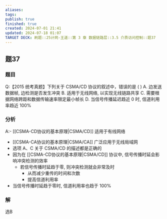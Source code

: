 ```yaml
---
aliases: 
tags: 
publish: true
finished: true
created: 2024-07-01 21:41
updated: 2024-07-18 01:07
TARGET DECK: 刷题::25计网-王道::第 3 章 数据链路层::3.5 介质访问控制::题37
---
```


## 题37
### 题目
Q:【2015 统考真题】下列关于 CSMA/CD 协议的叙述中，错误的是 ( )
A. 边发送数据帧, 边检测是否发生冲突
B. 适用于无线网络, 以实现无线链路共享
C. 需要根据网络跨距和数据传输速率限定最小帧长
D. 当信号传播延迟趋近 0 时, 信道利用率趋近 ${100}\%$
### 分析
A:- [[CSMA-CD协议的基本原理|CSMA/CD]] 适用于有线网络
- [[CSMA-CA协议的基本原理|CSMA/CA]] 广泛应用于无线局域网
- 选项 A、C 关于 CSMA/CD 的描述都是正确的
- 因为在 [[CSMA-CD协议的基本原理|CSMA/CD]] 协议中, 信号传播时延会影响冲突检测的效率
  - 若信号传播时延趋于零, 则冲突检测就会非常及时
    - 从而减少重传的时间和次数
    - 提高信道利用率
- 当信号传播时延趋于零时, 信道利用率也趋于 ${100}\%$ 
### 解
选B
<!--ID: 1733755201200-->
